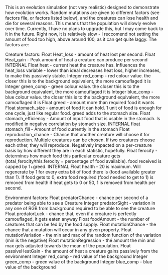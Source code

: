 This is an evolution simulation (not very realistic) designed to demonstrate how evolution works. Random mutations are given to different factors (see factors file, or factors listed below), and the creatures can lose health and die for several reasons. This means that the population will slowly evolve over time.
Currently, I have no plans to upgrade this, but I may come back to it in the future. Right now, it is relatively slow - I reccomend not setting the amount of food too high, above around 100, as it can get quite laggy.
The factors are:

Creature factors:
Float Heat_loss - amount of heat lost per second.
Float Heat_gain - Peak amount of heat a creature can produce per second
INTERNAL Float heat - current heat the creature has. Influences the heat_loss variable - lower than ideal decreases heat loss, higher increases, to make this passively stable.
Integer red_comp - red colour value. the closer this is to the background equivalent, the more camouflaged it is
Integer green_comp - green colour value. the closer this is to the background equivalent, the more camouflaged it is
Integer blue_comp - blue colour value. the closer this is to the background equivalent, the more camouflaged it is
Float greed - amount more than required food it wants
Float stomach_size - amount of food it can hold. 1 unit of food is enough for one cycle, just like regular food. greed adds to the stomach size.
Float stomach_efficiency - Amount of input food that is usable in the stomach. Is modified in negative correlation by stomach size.
INTERNAL float stomach_fill - Amount of food currently in the stomach
Float reproduction_chance - Chance that another creature will choose it for reproduction. Multiple creatures can be chosen. If two creatures choose each other, they will reproduce. Negatively impacted on a per-creature basis
by how different they are in each statistic, hopefully.
Float ferocity - determines how much food this particular creature gets (total_ferocity/this.ferocity = percentage of food available). food received is capped by 1+greed.
INTERNAL Float health - 20 is maximum. Will regenerate by 1 for every extra bit of food there is (food available greater than 1). If food gets to 0, extra food required (food needed to get to 1) is removed from health
if heat gets to 0 or 50, 1 is removed from health per second.


Environment factors:
Float predatorChance - chance per second of a predator being able to see a Creature
Integer predatorSight - variation in any one of RGB from background required to be able to see the creature
Float predatorLuck - chance that, even if a creature is perfectly camouflaged, it gets eaten anyway
Float foodAmount - the number of creatures that can be fed by the food supply.
Float mutationChance - the chance that a mutation will occur in any given property.
Float mutationVariation - the min and max of the random function of the variation (min is the negative)
Float mutationRegression - thé amount the min and max gets adjusted towards the mean of the population.
Float passiveHeatGain - the amount of heat a creature gains passively from the environment
Integer red_comp - red value of the background
Integer green_comp - green value of the background
Integer blue_comp - blue value of the background
